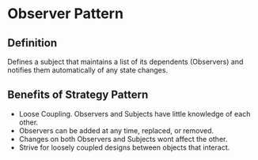 # Observer Pattern

## Definition
Defines a subject that maintains a list of its dependents (Observers) and notifies them automatically of any state changes.

## Benefits of Strategy Pattern

* Loose Coupling. Observers and Subjects have little knowledge of each other.
* Observers can be added at any time, replaced, or removed.
* Changes on both Observers and Subjects wont affect the other.
* Strive for loosely coupled designs between objects that interact.